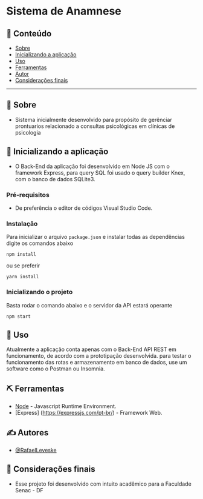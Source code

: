 # Sistema de Anamnese

## 📝 Conteúdo

- [Sobre](#about)
- [Inicializando a aplicação](#getting_started)
- [Uso](#usage)
- [Ferramentas](#built_using)
- [Autor](#authors)
- [Considerações finais](#acknowledgement)

---

## 🏁 Sobre <a name = "about"></a>

- Sistema inicialmente desenvolvido para propósito de gerênciar prontuarios relacionado a consultas psicológicas em clínicas de psicologia


## 🏁 Inicializando a aplicação <a name = "getting_started"></a>

- O Back-End da aplicação foi desenvolvido em Node JS com o framework Express, para query SQL foi usado o query builder Knex, com o banco de dados SQLite3.

### Pré-requisitos
- De preferência o editor de códigos Visual Studio Code.

### Instalação

Para inicializar o arquivo `package.json` e instalar todas as dependências digite os comandos abaixo

```
npm install
```

ou se preferir

```
yarn install
```

### Inicializando o projeto

Basta rodar o comando abaixo e o servidor da API estará operante

```
npm start
```

## 🎈 Uso <a name="usage"></a>

Atualmente a aplicação conta apenas com o Back-End API REST em funcionamento, de acordo com a prototipação desenvolvida.
para testar o funcionamento das rotas e armazenamento em banco de dados, use um software como o Postman ou Insomnia.

## ⛏️ Ferramentas <a name = "built_using"></a>

- [Node](https://nodejs.org/en/) - Javascript Runtime Environment.
- [Express] (https://expressjs.com/pt-br/) - Framework Web.

## ✍️ Autores <a name = "authors"></a>

- [@RafaelLeveske](https://github.com/RafaelLeveske)

## 🎉 Considerações finais <a name = "acknowledgement"></a>

- Esse projeto foi desenvolvido com intuito acadêmico para a Faculdade Senac - DF

